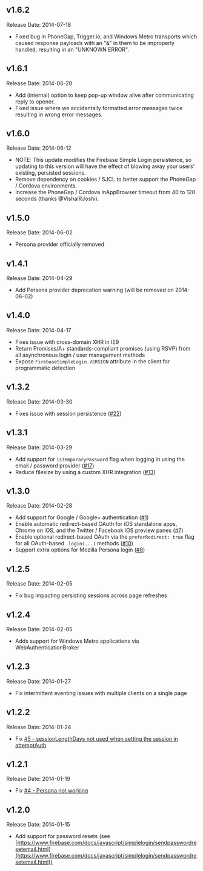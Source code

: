 v1.6.2
-------------
Release Date: 2014-07-18

  * Fixed bug in PhoneGap, Trigger.io, and Windows Metro transports which caused response payloads with an "&" in them to be improperly handled, resulting in an "UNKNOWN ERROR".

v1.6.1
-------------
Release Date: 2014-06-20

  * Add (internal) option to keep pop-up window alive after communicating reply to opener.
  * Fixed issue where we accidentally formatted error messages twice resulting in wrong error messages.

v1.6.0
-------------
Release Date: 2014-06-12

  * NOTE: This update modifies the Firebase Simple Login persistence, so updating to this version will have the effect
          of blowing away your users' existing, persisted sessions.
  * Remove dependency on cookies / SJCL to better support the PhoneGap / Cordova environments.
  * Increase the PhoneGap / Cordova InAppBrowser timeout from 40 to 120 seconds (thanks @VishalRJoshi).

v1.5.0
-------------
Release Date: 2014-06-02

  * Persona provider officially removed

v1.4.1
-------------
Release Date: 2014-04-29

  * Add Persona provider deprecation warning (will be removed on 2014-06-02)

v1.4.0
-------------
Release Date: 2014-04-17

  * Fixes issue with cross-domain XHR in IE9
  * Return Promises/A+ standards-compliant promises (using RSVP) from all asynchronous login / user management methods
  * Expose `FirebaseSimpleLogin.VERSION` attribute in the client for programmatic detection

v1.3.2
-------------
Release Date: 2014-03-30

  * Fixes issue with session persistence ([#22](https://github.com/firebase/firebase-simple-login/issues/22))

v1.3.1
-------------
Release Date: 2014-03-29

  * Add support for `isTemporaryPassword` flag when logging in using the email / password provider ([#17](https://github.com/firebase/firebase-simple-login/issues/17))
  * Reduce filesize by using a custom XHR integration ([#13](https://github.com/firebase/firebase-simple-login/issues/13))

v1.3.0
-------------
Release Date: 2014-02-28

  * Add support for Google / Google+ authentication ([#1](https://github.com/firebase/firebase-simple-login/issues/1))
  * Enable automatic redirect-based OAuth for iOS standalone apps, Chrome on iOS, and the Twitter / Facebook iOS preview panes ([#7](https://github.com/firebase/firebase-simple-login/issues/7))
  * Enable optional redirect-based OAuth via the `preferRedirect: true` flag for all OAuth-based `.login(...)` methods  ([#10](https://github.com/firebase/firebase-simple-login/issues/10))
  * Support extra options for Mozilla Persona login ([#8](https://github.com/firebase/firebase-simple-login/issues/8))

v1.2.5
-------------
Release Date: 2014-02-05

* Fix bug impacting persisting sessions across page refreshes

v1.2.4
-------------
Release Date: 2014-02-05

* Adds support for Windows Metro applications via WebAuthenticationBroker

v1.2.3
-------------
Release Date: 2014-01-27

* Fix intermittent eventing issues with multiple clients on a single page

v1.2.2
-------------
Release Date: 2014-01-24

* Fix [#5 - sessionLengthDays not used when setting the session in attemptAuth](https://github.com/firebase/firebase-simple-login/issues/5)

v1.2.1
-------------
Release Date: 2014-01-19

* Fix [#4 - Persona not working](https://github.com/firebase/firebase-simple-login/pull/4)

v1.2.0
-------------
Release Date: 2014-01-15

  * Add support for password resets (see [https://www.firebase.com/docs/javascript/simplelogin/sendpasswordresetemail.html](https://www.firebase.com/docs/javascript/simplelogin/sendpasswordresetemail.html))
